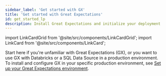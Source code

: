 ```yaml
---
sidebar_label: 'Get started with GX'
title: 'Get started with Great Expectations'
id: get_started_lp
description: Install Great Expectations and initialize your deployment.
---
```


import LinkCardGrid from '@site/src/components/LinkCardGrid';
import LinkCard from '@site/src/components/LinkCard';

<p class="DocItem__header-description">Start here if you're unfamiliar with Great Expectations (GX), or you want to use GX with Databricks or a SQL Data Source in a production environment. To install and configure GX in your specific production environment, see <a href='/docs/oss/guides/setup/setup_overview_lp'>Set up your Great Expectations environment</a>. </p>



<LinkCardGrid>
  <LinkCard topIcon label="Quickstart" description="Install GX, connect to sample data, build your first Expectation, validate data, and review the validation results" to="/oss/tutorials/quickstart/" icon="/img/test_icon.svg" />
  <LinkCard topIcon label="GX overview" description="An overview of GX for new users and those looking for an understanding of its components and its primary workflows" to="/reference/learn/conceptual_guides/gx_overview" icon="/img/overview_icon.svg" />
  <LinkCard topIcon label="Get started with GX and Databricks" description="Learn how you can use GX with Databricks in a production environment" to="/oss/tutorials/getting_started/how_to_use_great_expectations_in_databricks" icon="/img/databricks_icon.svg" />
  <LinkCard topIcon label="Get Started with GX and SQL" description="Learn how you can use GX with a SQL Data Source in a production environment" to="/oss/tutorials/getting_started/how_to_use_great_expectations_with_sql" icon="/img/sql_icon.svg" />
</LinkCardGrid>